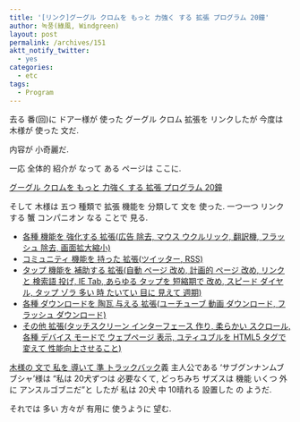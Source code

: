 ```yaml
---
title: '[リンク]グーグル クロムを もっと 力強く する 拡張 プログラム 20鐘'
author: 녹풍(綠風, Windgreen)
layout: post
permalink: /archives/151
aktt_notify_twitter:
  - yes
categories:
  - etc
tags:
  - Program
---
```

去る 番(回)に ドアー様が 使った グーグル クロム 拡張を リンクしたが 今度は 木様が 使った 文だ.

内容が 小奇麗だ.

一応 全体的 紹介が なって ある ページは ここに.

<a target="_blank" href="http://studioxga.net/1258">グーグル クロムを もっと 力強く する 拡張 プログラム 20鐘</a>

そして 木様は 五つ 種類で 拡張 機能を 分類して 文を 使った. 一つ一つ リンクする 蟹 コンパニオン なる ことで 見る.

*   <a target="_top" href="http://studioxga.net/1251">各種 機能を 強化する 拡張(広告 除去, マウス ウクルリック, 翻訳機, フラッシュ 除去, 画面拡大縮小)</a> 
*   <a target="_top" href="http://studioxga.net/1252">コミュニティ 機能を 持った 拡張(ツイッター, RSS)</a> 
*   <a target="_top" href="http://studioxga.net/1253">タップ 機能を 補助する 拡張(自動 ページ 改め, 計画的 ページ 改め, リンクと 検索語 投げ, IE Tab, あらゆる タップを 短縮期で 改め, スピード ダイヤル, タップ ゾラ 多い 時 たいてい 目に 見えて 週期)</a> 
*   <a target="_top" href="http://studioxga.net/1254">各種 ダウンロードを 陶瓦 与える 拡張(ユーチューブ 動画 ダウンロード, フラッシュ ダウンロード)<br /></a>
*   <a target="_top" href="http://studioxga.net/1255">その他 拡張(タッチスクリーン インターフェース 作り, 柔らかい スクロール, 各種 デバイス モードで ウェプページ 表示, ユティユブルを HTML5 タグで 変えて 性能向上させること)</a>

<a target="_blank" href="http://sapkunnanmu.textcube.com/39">木様の 文で 私を 導いて 準 トラックバック</a>義 主人公である &#8216;サブグンナンムブブシャ&#8217;様は &#8220;私は 20犬ずつは 必要なくて, どっちみち ザズスは 機能 いくつ 外に アンスルゴブニだ&#8221;と したが 私は 20犬 中 10晴れる 設置した の ようだ.

それでは 多い 方々が 有用に 使うように 望む.